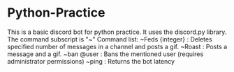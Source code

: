 # Python-Practice
This is a basic discord bot for python practice. It uses the discord.py library.
The command subscript is "~" 
Command list:
~Feds {integer} : Deletes specified number of messages in a channel and posts a gif.
~Roast : Posts a message and a gif.
~ban @user : Bans the mentioned user (requires administrator permissions)
~ping : Returns the bot latency 
